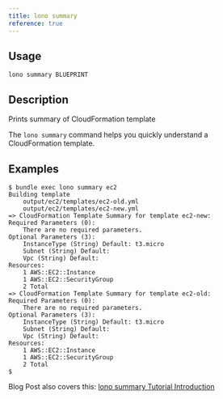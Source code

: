 ```yaml
---
title: lono summary
reference: true
---
```


## Usage

    lono summary BLUEPRINT

## Description

Prints summary of CloudFormation template

The `lono summary` command helps you quickly understand a CloudFormation template.

## Examples

    $ bundle exec lono summary ec2
    Building template
        output/ec2/templates/ec2-old.yml
        output/ec2/templates/ec2-new.yml
    => CloudFormation Template Summary for template ec2-new:
    Required Parameters (0):
        There are no required parameters.
    Optional Parameters (3):
        InstanceType (String) Default: t3.micro
        Subnet (String) Default:
        Vpc (String) Default:
    Resources:
        1 AWS::EC2::Instance
        1 AWS::EC2::SecurityGroup
        2 Total
    => CloudFormation Template Summary for template ec2-old:
    Required Parameters (0):
        There are no required parameters.
    Optional Parameters (3):
        InstanceType (String) Default: t3.micro
        Subnet (String) Default:
        Vpc (String) Default:
    Resources:
        1 AWS::EC2::Instance
        1 AWS::EC2::SecurityGroup
        2 Total
    $

Blog Post also covers this: [lono summary Tutorial Introduction](https://blog.boltops.com/2017/09/18/lono-inspect-summary-tutorial-introduction)



